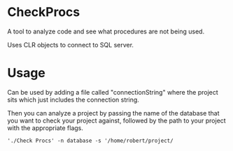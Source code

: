 # CheckProcs
A tool to analyze code and see what procedures are not being used.

Uses CLR objects to connect to SQL server.

# Usage
Can be used by adding a file called "connectionString" where the project sits which just includes the connection string. 

Then you can analyze a project by passing the name of the database that you want to check your project against, followed by the path to your project with the appropriate flags.

```
'./Check Procs' -n database -s '/home/robert/project/
```
